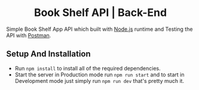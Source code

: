 <h1 align="center">Book Shelf API | Back-End</h1>

Simple Book Shelf App API which built with [Node.js](https://nodejs.org) runtime and Testing the API with [Postman](https://www.postman.com/).

## Setup And Installation 

* Run `npm install` to install all of the required dependencies.
* Start the server in Production mode run `npm run start` and to start in Development mode just simply run `npm run dev` that's pretty much it.